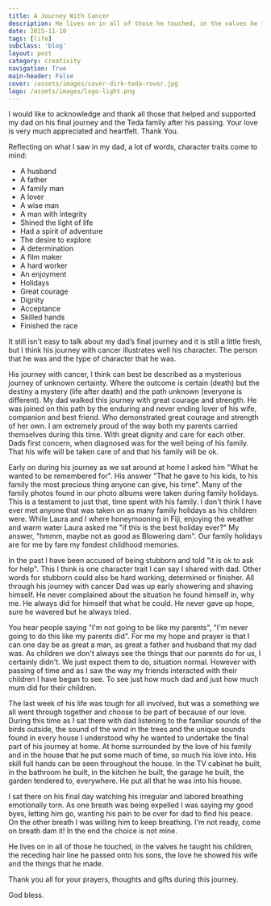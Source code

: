 ```yaml
---
title: A Journey With Cancer
description: He lives on in all of those he touched, in the valves he taught his children, the receding hair line he passed onto his sons, the love he showed his wife and the things that he made.
date: 2015-11-10
tags: [life]
subclass: 'blog'
layout: post
category: creativity
navigation: True
main-header: False
cover: /assets/images/cover-dirk-teda-rover.jpg
logo: /assets/images/logo-light.png
---
```

I would like to acknowledge and thank all those that helped and supported my dad on his final journey and the Teda family after his passing. Your love is very much appreciated and heartfelt. Thank You.

Reflecting on what I saw in my dad, a lot of words, character traits come to mind:

* A husband
* A father
* A family man
* A lover
* A wise man
* A man with integrity
* Shined the light of life
* Had a spirit of adventure
* The desire to explore
* A determination
* A film maker
* A hard worker
* An enjoyment
* Holidays
* Great courage
* Dignity
* Acceptance
* Skilled hands
* Finished the race

 It still isn't easy to talk about my dad’s final journey and it is still a little fresh, but I think his journey with cancer illustrates well his character. The person that he was and the type of character that he was.

His journey with cancer, I think can best be described as a mysterious journey of unknown certainty. Where the outcome is certain (death) but the destiny a mystery (life after death) and the path unknown (everyone is different). My dad walked this journey with great courage and strength. He was joined on this path by the enduring and never ending lover of his wife, companion and best friend. Who demonstrated great courage and strength of her own. I am extremely proud of the way both my parents carried themselves during this time. With great dignity and care for each other. Dads first concern, when diagnosed was for the well being of his family. That his wife will be taken care of and that his family will be ok.

Early on during his journey as we sat around at home I asked him "What he wanted to be remembered for". His answer "That he gave to his kids, to his family the most precious thing anyone can give, his time". Many of the family photos found in our photo albums were taken during family holidays. This is a testament to just that, time spent with his family. I don't think I have ever met anyone that was taken on as many family holidays as his children were. While Laura and I where honeymooning in Fiji, enjoying the weather and warm water Laura asked me "if this is the best holiday ever?" My answer, "hmmm, maybe not as good as Blowering dam". Our family holidays are for me by fare my fondest childhood memories.

In the past I have been accused of being stubborn and told "it is ok to ask for help". This I think is one character trait I can say I shared with dad. Other words for stubborn could also be hard working, determined or finisher. All through his journey with cancer Dad was up early showering and shaving himself. He never complained about the situation he found himself in, why me. He always did for himself that what he could. He never gave up hope, sure he wavered but he always tried.

You hear people saying "I'm not going to be like my parents", "I'm never going to do this like my parents did". For me my hope and prayer is that I can one day be as great a man, as great a father and husband that my dad was. As children we don't always see the things that our parents do for us, I certainly didn't. We just expect them to do, situation normal. However with passing of time and as I saw the way my friends interacted with their children I have began to see. To see just how much dad and just how much mum did for their children.

The last week of his life was tough for all involved, but was a something we all went through together and choose to be part of because of our love. During this time as I sat there with dad listening to the familiar sounds of the birds outside, the sound of the wind in the trees and the unique sounds found in every house I understood why he wanted to undertake the final part of his journey at home. At home surrounded by the love of his family and in the house that he put some much of time, so much his love into. His skill full hands can be seen throughout the house. In the TV cabinet he built, in the bathroom he built, in the kitchen he built, the garage he built, the garden tendered to, everywhere. He put all that he was into his house.

I sat there on his final day watching his irregular and labored breathing emotionally torn. As one breath was being expelled I was saying my good byes, letting him go, wanting his pain to be over for dad to find his peace. On the other breath I was willing him to keep breathing. I'm not ready, come on breath dam it! In the end the choice is not mine.

He lives on in all of those he touched, in the valves he taught his children, the receding hair line he passed onto his sons, the love he showed his wife and the things that he made.

Thank you all for your prayers, thoughts and gifts during this journey.

God bless.
